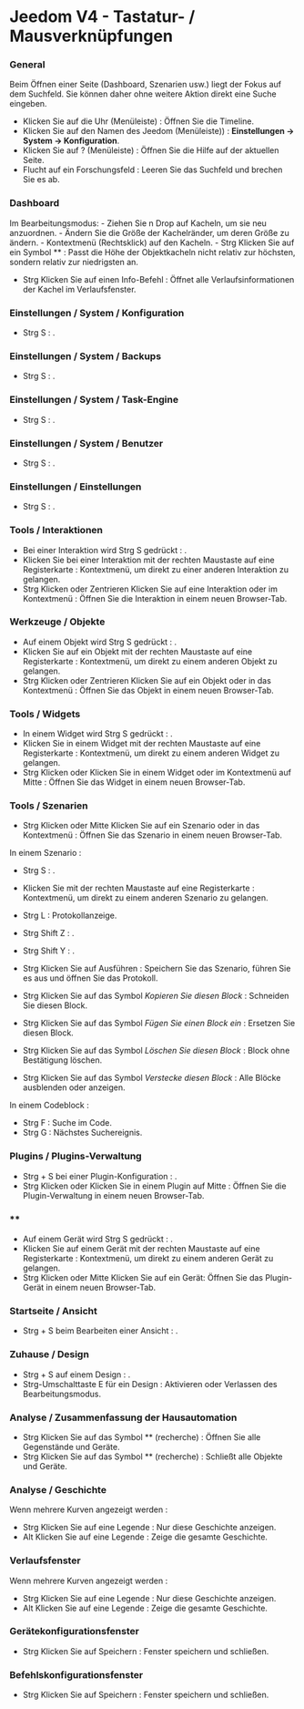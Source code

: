 # Jeedom V4 - Tastatur- / Mausverknüpfungen

### General

Beim Öffnen einer Seite (Dashboard, Szenarien usw.) liegt der Fokus auf dem Suchfeld. Sie können daher ohne weitere Aktion direkt eine Suche eingeben.

- Klicken Sie auf die Uhr (Menüleiste) : Öffnen Sie die Timeline.
- Klicken Sie auf den Namen des Jeedom (Menüleiste))  :  **Einstellungen → System → Konfiguration**.
- Klicken Sie auf ?  (Menüleiste)  : Öffnen Sie die Hilfe auf der aktuellen Seite.
- Flucht auf ein Forschungsfeld : Leeren Sie das Suchfeld und brechen Sie es ab.

### Dashboard
Im Bearbeitungsmodus:
	- Ziehen Sie n Drop auf Kacheln, um sie neu anzuordnen.
	- Ändern Sie die Größe der Kachelränder, um deren Größe zu ändern.
	- Kontextmenü (Rechtsklick) auf den Kacheln.
	- Strg Klicken Sie auf ein Symbol ** : Passt die Höhe der Objektkacheln nicht relativ zur höchsten, sondern relativ zur niedrigsten an.

- Strg Klicken Sie auf einen Info-Befehl : Öffnet alle Verlaufsinformationen der Kachel im Verlaufsfenster.

### Einstellungen / System / Konfiguration
- Strg S : .

### Einstellungen / System / Backups
- Strg S : .

### Einstellungen / System / Task-Engine
- Strg S : .

### Einstellungen / System / Benutzer
- Strg S : .

### Einstellungen / Einstellungen
- Strg S : .

### Tools / Interaktionen
- Bei einer Interaktion wird Strg S gedrückt : .
- Klicken Sie bei einer Interaktion mit der rechten Maustaste auf eine Registerkarte : Kontextmenü, um direkt zu einer anderen Interaktion zu gelangen.
- Strg Klicken oder Zentrieren Klicken Sie auf eine Interaktion oder im Kontextmenü : Öffnen Sie die Interaktion in einem neuen Browser-Tab.

### Werkzeuge / Objekte
- Auf einem Objekt wird Strg S gedrückt : .
- Klicken Sie auf ein Objekt mit der rechten Maustaste auf eine Registerkarte : Kontextmenü, um direkt zu einem anderen Objekt zu gelangen.
- Strg Klicken oder Zentrieren Klicken Sie auf ein Objekt oder in das Kontextmenü : Öffnen Sie das Objekt in einem neuen Browser-Tab.

### Tools / Widgets
- In einem Widget wird Strg S gedrückt : .
- Klicken Sie in einem Widget mit der rechten Maustaste auf eine Registerkarte : Kontextmenü, um direkt zu einem anderen Widget zu gelangen.
- Strg Klicken oder Klicken Sie in einem Widget oder im Kontextmenü auf Mitte : Öffnen Sie das Widget in einem neuen Browser-Tab.

### Tools / Szenarien
- Strg Klicken oder Mitte Klicken Sie auf ein Szenario oder in das Kontextmenü : Öffnen Sie das Szenario in einem neuen Browser-Tab.

In einem Szenario :
- Strg S : .
- Klicken Sie mit der rechten Maustaste auf eine Registerkarte : Kontextmenü, um direkt zu einem anderen Szenario zu gelangen.
- Strg L : Protokollanzeige.
- Strg Shift Z : .
- Strg Shift Y : .

- Strg Klicken Sie auf Ausführen : Speichern Sie das Szenario, führen Sie es aus und öffnen Sie das Protokoll.
- Strg Klicken Sie auf das Symbol *Kopieren Sie diesen Block* : Schneiden Sie diesen Block.
- Strg Klicken Sie auf das Symbol *Fügen Sie einen Block ein* : Ersetzen Sie diesen Block.
- Strg Klicken Sie auf das Symbol *Löschen Sie diesen Block* : Block ohne Bestätigung löschen.
- Strg Klicken Sie auf das Symbol *Verstecke diesen Block* : Alle Blöcke ausblenden oder anzeigen.

In einem Codeblock :
- Strg F : Suche im Code.
- Strg G : Nächstes Suchereignis.

### Plugins / Plugins-Verwaltung
- Strg + S bei einer Plugin-Konfiguration : .
- Strg Klicken oder Klicken Sie in einem Plugin auf Mitte : Öffnen Sie die Plugin-Verwaltung in einem neuen Browser-Tab.

###  **
- Auf einem Gerät wird Strg S gedrückt  : .
- Klicken Sie auf einem Gerät mit der rechten Maustaste auf eine Registerkarte : Kontextmenü, um direkt zu einem anderen Gerät zu gelangen.
- Strg Klicken oder Mitte Klicken Sie auf ein Gerät: Öffnen Sie das Plugin-Gerät in einem neuen Browser-Tab.

### Startseite / Ansicht
- Strg + S beim Bearbeiten einer Ansicht : .

### Zuhause / Design
- Strg + S auf einem Design : .
- Strg-Umschalttaste E für ein Design : Aktivieren oder Verlassen des Bearbeitungsmodus.

### Analyse / Zusammenfassung der Hausautomation
- Strg Klicken Sie auf das Symbol ** (recherche) : Öffnen Sie alle Gegenstände und Geräte.
- Strg Klicken Sie auf das Symbol ** (recherche) : Schließt alle Objekte und Geräte.

### Analyse / Geschichte
Wenn mehrere Kurven angezeigt werden :
- Strg Klicken Sie auf eine Legende : Nur diese Geschichte anzeigen.
- Alt Klicken Sie auf eine Legende : Zeige die gesamte Geschichte.

### Verlaufsfenster
Wenn mehrere Kurven angezeigt werden :
- Strg Klicken Sie auf eine Legende : Nur diese Geschichte anzeigen.
- Alt Klicken Sie auf eine Legende : Zeige die gesamte Geschichte.

### Gerätekonfigurationsfenster
- Strg Klicken Sie auf Speichern : Fenster speichern und schließen.

### Befehlskonfigurationsfenster
- Strg Klicken Sie auf Speichern : Fenster speichern und schließen.
